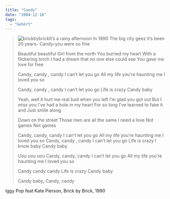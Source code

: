 ```yaml
---
title: "Candy"
date: "2004-12-16"
tags:
  - "Gehört"
---
```


> ![brickbybrick](/images/webpropaganda/brickbybrick-150x150.jpg)It’s a rainy afternoon In 1990 The big city geez it’s been 20 years- Candy-you were so fine
>
> Beautiful beautiful Girl from the north You burned my heart With a flickering torch I had a dream that no one else could see You gave me love for free
>
> Candy, candy , candy I can’t let you go All my life you’re haunting me I loved you so
>
> Candy, candy , candy I can’t let you go Life is crazy Candy baby
>
> Yeah, well it hurt me real bad when you left I’m glad you got out But I miss you I’ve had a hole in my heart For so long I’ve learned to fake it and Just smile along
>
> Down on the street Those men are all the same I need a love Not games Not games
>
> Candy, candy, candy I can’t let you go All my life you’re haunting me I loved you so Candy, candy , candy I can’t let you go Life is crazy I know baby Candy baby
>
> Uou uou uou Candy, candy, candy I can’t let you go All my life you’re haunting me I loved you so
>
> Candy candy candy Life is crazy Candy baby
>
> Candy baby, Candy, candy

Iggy Pop feat Kate Pierson, Brick by Brick, 1990
